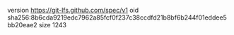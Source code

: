 version https://git-lfs.github.com/spec/v1
oid sha256:8b6cda9219edc7962a85fcf0f237c38ccdfd21b8bf6b244f01eddee5bb20eae2
size 1243
